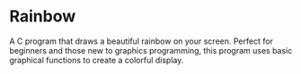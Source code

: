 # Rainbow

A C program that draws a beautiful rainbow on your screen. Perfect for beginners and those new to graphics programming, this program uses basic graphical functions to create a colorful display.
